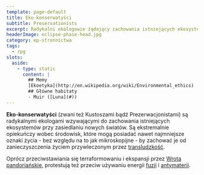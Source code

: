 ```yaml
---
template: page-default
title: Eko-konserwatyści
subtitle: Preservationists
excerpt: Radykalni ekologowie żądający zachowania istniejących ekosystemów
headerImage: eclipse-phase-head.jpg
category: ep-stronnictwa
tags:
  - rpg
slots:
  aside:
    - type: static
      content: |
        ## Memy
        [Ekoetyka](http://en.wikipedia.org/wiki/Environmental_ethics)
        ## Główne habitaty
        - Muir ([Luna](#))
---
```

**Eko-konserwatyści** (zwani też Kustoszami bądź Prezerwacjonistami) są radykalnymi ekologami wzywającymi do zachowania istniejących ekosystemów przy zasiedlaniu nowych światów. Są ekstremalnie opiekuńczy wobec środowisk, które mogą posiadać nawet najmniejsze oznaki życia - bez względu na to jak mikroskopijne - by zachować je od zanieczyszczenia życiem przywleczonym przez [transludzkość](#).

Oprócz przeciwstawiania się terraformowaniu i ekspansji przez [Wrota pandoriańskie](#), protestują też przeciw używaniu energii [fuzji](http://pl.wikipedia.org/wiki/Reakcja_termoj%C4%85drowa) i [antymaterii](http://pl.wikipedia.org/wiki/Antymateria).
